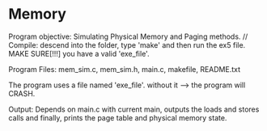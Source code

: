 # Memory
Program objective:
Simulating Physical Memory and Paging methods.
//
Compile:
descend into the folder, type 'make' and then run the ex5 file.
MAKE SURE[!!!] you have a valid 'exe_file'.

Program Files:
mem_sim.c, mem_sim.h, main.c, makefile, README.txt

The program uses a file named 'exe_file'. without it --> the program will CRASH.

Output:
Depends on main.c
with current main, outputs the loads and stores calls and finally, prints the page table and physical memory state.
